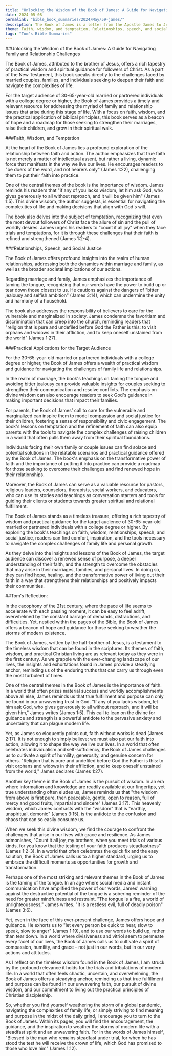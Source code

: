 ```yaml
---
title: "Unlocking the Wisdom of the Book of James: A Guide for Navigating Family and Relationship Challenges - Tom's Summaries 7"
date: 2024-05-08
permalink: "bible_book_summaries/2024/May/59-james/"
description: The Book of James is a letter from the Apostle James to Jewish Christians scattered abroad, challenging them to show their faith by their works, and giving them practical wisdom for living godly lives. James was a half-brother of Jesus, but not the same James who was one of the original twelve apostles.
theme: Faith, wisdom, and temptation, Relationships, speech, and social justice, Practical applications for the target audience (30-65-year-old married/partnered individuals with a college degree or higher)
tags: "Tom's Bible Summaries"
---
```


##Unlocking the Wisdom of the Book of James: A Guide for Navigating Family and Relationship Challenges

The Book of James, attributed to the brother of Jesus, offers a rich tapestry of practical wisdom and spiritual guidance for followers of Christ. As a part of the New Testament, this book speaks directly to the challenges faced by married couples, families, and individuals seeking to deepen their faith and navigate the complexities of life. 

For the target audience of 30-65-year-old married or partnered individuals with a college degree or higher, the Book of James provides a timely and relevant resource for addressing the myriad of family and relationship issues that arise during this stage of life. With a focus on faith, wisdom, and the practical application of biblical principles, this book serves as a beacon of hope and a roadmap for those seeking to strengthen their marriages, raise their children, and grow in their spiritual walk.

###Faith, Wisdom, and Temptation

At the heart of the Book of James lies a profound exploration of the relationship between faith and action. The author emphasizes that true faith is not merely a matter of intellectual assent, but rather a living, dynamic force that manifests in the way we live our lives. He encourages readers to "be doers of the word, and not hearers only" (James 1:22), challenging them to put their faith into practice.

One of the central themes of the book is the importance of wisdom. James reminds his readers that "if any of you lacks wisdom, let him ask God, who gives generously to all without reproach, and it will be given him" (James 1:5). This divine wisdom, the author suggests, is essential for navigating the complexities of life and making decisions that align with God's will.

The book also delves into the subject of temptation, recognizing that even the most devout followers of Christ face the allure of sin and the pull of worldly desires. James urges his readers to "count it all joy" when they face trials and temptations, for it is through these challenges that their faith is refined and strengthened (James 1:2-4).

###Relationships, Speech, and Social Justice

The Book of James offers profound insights into the realm of human relationships, addressing both the dynamics within marriage and family, as well as the broader societal implications of our actions.

Regarding marriage and family, James emphasizes the importance of taming the tongue, recognizing that our words have the power to build up or tear down those closest to us. He cautions against the dangers of "bitter jealousy and selfish ambition" (James 3:14), which can undermine the unity and harmony of a household.

The book also addresses the responsibility of believers to care for the vulnerable and marginalized in society. James condemns the favoritism and discrimination that can creep into the church, reminding readers that "religion that is pure and undefiled before God the Father is this: to visit orphans and widows in their affliction, and to keep oneself unstained from the world" (James 1:27).

###Practical Applications for the Target Audience

For the 30-65-year-old married or partnered individuals with a college degree or higher, the Book of James offers a wealth of practical wisdom and guidance for navigating the challenges of family life and relationships.

In the realm of marriage, the book's teachings on taming the tongue and avoiding bitter jealousy can provide valuable insights for couples seeking to strengthen their communication and resolve conflicts. The emphasis on divine wisdom can also encourage readers to seek God's guidance in making important decisions that impact their families.

For parents, the Book of James' call to care for the vulnerable and marginalized can inspire them to model compassion and social justice for their children, fostering a sense of responsibility and civic engagement. The book's lessons on temptation and the refinement of faith can also equip parents with the tools to navigate the complex challenges of raising children in a world that often pulls them away from their spiritual foundations.

Individuals facing their own family or couple issues can find solace and potential solutions in the relatable scenarios and practical guidance offered by the Book of James. The book's emphasis on the transformative power of faith and the importance of putting it into practice can provide a roadmap for those seeking to overcome their challenges and find renewed hope in their relationships.

Moreover, the Book of James can serve as a valuable resource for pastors, religious leaders, counselors, therapists, social workers, and educators, who can use its stories and teachings as conversation starters and tools for guiding their clients or students towards greater spiritual and relational fulfillment.

The Book of James stands as a timeless treasure, offering a rich tapestry of wisdom and practical guidance for the target audience of 30-65-year-old married or partnered individuals with a college degree or higher. By exploring the book's teachings on faith, wisdom, relationships, speech, and social justice, readers can find comfort, inspiration, and the tools necessary to navigate the complex challenges of family life and personal growth.

As they delve into the insights and lessons of the Book of James, the target audience can discover a renewed sense of purpose, a deeper understanding of their faith, and the strength to overcome the obstacles that may arise in their marriages, families, and personal lives. In doing so, they can find hope, healing, and the transformative power of living out their faith in a way that strengthens their relationships and positively impacts their communities.

##Tom's Reflection: 


In the cacophony of the 21st century, where the pace of life seems to accelerate with each passing moment, it can be easy to feel adrift, overwhelmed by the constant barrage of demands, distractions, and difficulties. Yet, nestled within the pages of the Bible, the Book of James offers a beacon of hope and guidance for those seeking to weather the storms of modern existence.

The Book of James, written by the half-brother of Jesus, is a testament to the timeless wisdom that can be found in the scriptures. Its themes of faith, wisdom, and practical Christian living are as relevant today as they were in the first century. As we grapple with the ever-changing landscape of our lives, the insights and exhortations found in James provide a steadying anchor, reminding us of the enduring truths that can carry us through even the most turbulent of times.

One of the central themes in the Book of James is the importance of faith. In a world that often prizes material success and worldly accomplishments above all else, James reminds us that true fulfillment and purpose can only be found in our unwavering trust in God. "If any of you lacks wisdom, let him ask God, who gives generously to all without reproach, and it will be given him," James writes (James 1:5). This call to lean on the divine for guidance and strength is a powerful antidote to the pervasive anxiety and uncertainty that can plague modern life.

Yet, as James so eloquently points out, faith without works is dead (James 2:17). It is not enough to simply believe; we must also put our faith into action, allowing it to shape the way we live our lives. In a world that often celebrates individualism and self-sufficiency, the Book of James challenges us to cultivate a spirit of humility, generosity, and genuine concern for others. "Religion that is pure and undefiled before God the Father is this: to visit orphans and widows in their affliction, and to keep oneself unstained from the world," James declares (James 1:27).

Another key theme in the Book of James is the pursuit of wisdom. In an era where information and knowledge are readily available at our fingertips, yet true understanding often eludes us, James reminds us that "the wisdom from above is first pure, then peaceable, gentle, open to reason, full of mercy and good fruits, impartial and sincere" (James 3:17). This heavenly wisdom, which James contrasts with the "wisdom" that is "earthly, unspiritual, demonic" (James 3:15), is the antidote to the confusion and chaos that can so easily consume us.

When we seek this divine wisdom, we find the courage to confront the challenges that arise in our lives with grace and resilience. As James admonishes, "Count it all joy, my brothers, when you meet trials of various kinds, for you know that the testing of your faith produces steadfastness" (James 1:2-3). In a world that often celebrates the quick fix and the easy solution, the Book of James calls us to a higher standard, urging us to embrace the difficult moments as opportunities for growth and transformation.

Perhaps one of the most striking and relevant themes in the Book of James is the taming of the tongue. In an age where social media and instant communication have amplified the power of our words, James' warning against the destructive potential of the tongue is a sobering reminder of the need for greater mindfulness and restraint. "The tongue is a fire, a world of unrighteousness," James writes. "It is a restless evil, full of deadly poison" (James 3:6).

Yet, even in the face of this ever-present challenge, James offers hope and guidance. He exhorts us to "let every person be quick to hear, slow to speak, slow to anger" (James 1:19), and to use our words to build up, rather than tear down. In a world where divisiveness and vitriol seem to permeate every facet of our lives, the Book of James calls us to cultivate a spirit of compassion, humility, and grace – not just in our words, but in our very actions and attitudes.

As I reflect on the timeless wisdom found in the Book of James, I am struck by the profound relevance it holds for the trials and tribulations of modern life. In a world that often feels chaotic, uncertain, and overwhelming, the Book of James offers a steadying anchor, reminding us that true fulfillment and purpose can be found in our unwavering faith, our pursuit of divine wisdom, and our commitment to living out the practical principles of Christian discipleship.

So, whether you find yourself weathering the storm of a global pandemic, navigating the complexities of family life, or simply striving to find meaning and purpose in the midst of the daily grind, I encourage you to turn to the Book of James. Within its pages, you will find the encouragement, the guidance, and the inspiration to weather the storms of modern life with a steadfast spirit and an unwavering faith. For in the words of James himself, "Blessed is the man who remains steadfast under trial, for when he has stood the test he will receive the crown of life, which God has promised to those who love him" (James 1:12).


